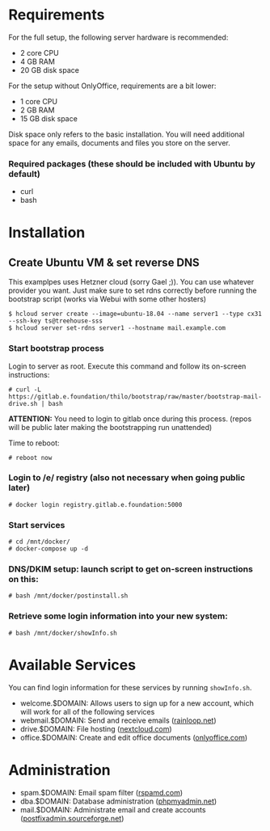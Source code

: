 # Requirements

For the full setup, the following server hardware is recommended:

- 2 core CPU
- 4 GB RAM
- 20 GB disk space

For the setup without OnlyOffice, requirements are a bit lower:

- 1 core CPU
- 2 GB RAM
- 15 GB disk space

Disk space only refers to the basic installation. You will need additional space for any emails, documents and files you store on the server.

### Required packages (these should be included with Ubuntu by default)
- curl
- bash

# Installation

## Create Ubuntu VM & set reverse DNS
This examplpes uses Hetzner cloud (sorry Gael ;)).
You can use whatever provider you want. Just make sure to set rdns correctly before running the bootstrap script (works via Webui with some other hosters)
```shell
$ hcloud server create --image=ubuntu-18.04 --name server1 --type cx31 --ssh-key ts@treehouse-sss
$ hcloud server set-rdns server1 --hostname mail.example.com
```

### Start bootstrap process
Login to server as root. Execute this command and follow its on-screen instructions:

```shell
# curl -L https://gitlab.e.foundation/thilo/bootstrap/raw/master/bootstrap-mail-drive.sh | bash
```

**ATTENTION:**
You need to login to gitlab once during this process.
(repos will be public later making the bootstrapping run unattended)

Time to reboot:
```shell
# reboot now
```

### Login to /e/ registry (also not necessary when going public later)
```shell
# docker login registry.gitlab.e.foundation:5000
```

### Start services
```shell
# cd /mnt/docker/
# docker-compose up -d
```

### DNS/DKIM setup: launch script to get on-screen instructions on this:
```shell
# bash /mnt/docker/postinstall.sh
```

### Retrieve some login information into your new system:
```shell
# bash /mnt/docker/showInfo.sh
```

# Available Services

You can find login information for these services by running `showInfo.sh`.

- welcome.$DOMAIN: Allows users to sign up for a new account, which will work for all of the following services
- webmail.$DOMAIN: Send and receive emails ([rainloop.net](https://www.rainloop.net/))
- drive.$DOMAIN: File hosting ([nextcloud.com](https://nextcloud.com/))
- office.$DOMAIN: Create and edit office documents ([onlyoffice.com](https://www.onlyoffice.com/))

# Administration

- spam.$DOMAIN: Email spam filter ([rspamd.com](https://www.rspamd.com/))
- dba.$DOMAIN: Database administration ([phpmyadmin.net](https://www.phpmyadmin.net/))
- mail.$DOMAIN: Administrate email and create accounts ([postfixadmin.sourceforge.net](http://postfixadmin.sourceforge.net/))

